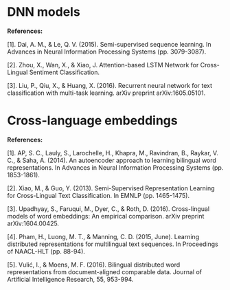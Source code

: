 # DNN models

**References:**

\[1]. Dai, A. M., & Le, Q. V. (2015). Semi-supervised sequence learning. In Advances in Neural Information Processing Systems (pp. 3079-3087).

\[2]. Zhou, X., Wan, X., & Xiao, J. Attention-based LSTM Network for Cross-Lingual Sentiment Classification.

\[3]. Liu, P., Qiu, X., & Huang, X. (2016). Recurrent neural network for text classification with multi-task learning. arXiv preprint arXiv:1605.05101.

# Cross-language embeddings

**References:**

\[1]. AP, S. C., Lauly, S., Larochelle, H., Khapra, M., Ravindran, B., Raykar, V. C., & Saha, A. (2014). An autoencoder approach to learning bilingual word representations. In Advances in Neural Information Processing Systems (pp. 1853-1861).

\[2]. Xiao, M., & Guo, Y. (2013). Semi-Supervised Representation Learning for Cross-Lingual Text Classification. In EMNLP (pp. 1465-1475).

\[3]. Upadhyay, S., Faruqui, M., Dyer, C., & Roth, D. (2016). Cross-lingual models of word embeddings: An empirical comparison. arXiv preprint arXiv:1604.00425.

\[4]. Pham, H., Luong, M. T., & Manning, C. D. (2015, June). Learning distributed representations for multilingual text sequences. In Proceedings of NAACL-HLT (pp. 88-94).

\[5]. Vulić, I., & Moens, M. F. (2016). Bilingual distributed word representations from document-aligned comparable data. Journal of Artificial Intelligence Research, 55, 953-994.

